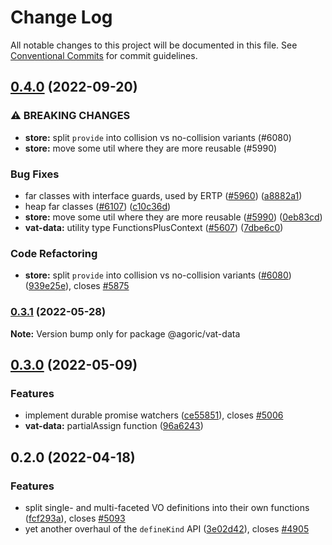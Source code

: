 # Change Log

All notable changes to this project will be documented in this file.
See [Conventional Commits](https://conventionalcommits.org) for commit guidelines.

## [0.4.0](https://github.com/Agoric/agoric-sdk/compare/@agoric/vat-data@0.3.1...@agoric/vat-data@0.4.0) (2022-09-20)


### ⚠ BREAKING CHANGES

* **store:** split `provide` into collision vs no-collision variants (#6080)
* **store:** move some util where they are more reusable (#5990)

### Bug Fixes

* far classes with interface guards, used by ERTP ([#5960](https://github.com/Agoric/agoric-sdk/issues/5960)) ([a8882a1](https://github.com/Agoric/agoric-sdk/commit/a8882a1cef97c9177bf76d04d1a1253d02c7921b))
* heap far classes ([#6107](https://github.com/Agoric/agoric-sdk/issues/6107)) ([c10c36d](https://github.com/Agoric/agoric-sdk/commit/c10c36d7ccf6c85239c1dbcec9534d43b20ad00a))
* **store:** move some util where they are more reusable ([#5990](https://github.com/Agoric/agoric-sdk/issues/5990)) ([0eb83cd](https://github.com/Agoric/agoric-sdk/commit/0eb83cdf3650f75c70be02e863f341214e0e9a8d))
* **vat-data:** utility type FunctionsPlusContext ([#5607](https://github.com/Agoric/agoric-sdk/issues/5607)) ([7dbe6c0](https://github.com/Agoric/agoric-sdk/commit/7dbe6c0e948f0686ed77ef3439c69f6af1dc29d2))


### Code Refactoring

* **store:** split `provide` into collision vs no-collision variants ([#6080](https://github.com/Agoric/agoric-sdk/issues/6080)) ([939e25e](https://github.com/Agoric/agoric-sdk/commit/939e25e615ea1fcefff15a032996613031151c0d)), closes [#5875](https://github.com/Agoric/agoric-sdk/issues/5875)



### [0.3.1](https://github.com/Agoric/agoric-sdk/compare/@agoric/vat-data@0.3.0...@agoric/vat-data@0.3.1) (2022-05-28)

**Note:** Version bump only for package @agoric/vat-data





## [0.3.0](https://github.com/Agoric/agoric-sdk/compare/@agoric/vat-data@0.2.0...@agoric/vat-data@0.3.0) (2022-05-09)


### Features

* implement durable promise watchers ([ce55851](https://github.com/Agoric/agoric-sdk/commit/ce558515467e869e784260f5478802835c5eb9cf)), closes [#5006](https://github.com/Agoric/agoric-sdk/issues/5006)
* **vat-data:** partialAssign function ([96a6243](https://github.com/Agoric/agoric-sdk/commit/96a6243915c736f00fffc7d059cf963d9d5a2f8f))



## 0.2.0 (2022-04-18)


### Features

* split single- and multi-faceted VO definitions into their own functions ([fcf293a](https://github.com/Agoric/agoric-sdk/commit/fcf293a4fcdf64bf30b377c7b3fb8b728efbb4af)), closes [#5093](https://github.com/Agoric/agoric-sdk/issues/5093)
* yet another overhaul of the `defineKind` API ([3e02d42](https://github.com/Agoric/agoric-sdk/commit/3e02d42312b2963c165623c8cd559b431e5ecdce)), closes [#4905](https://github.com/Agoric/agoric-sdk/issues/4905)
